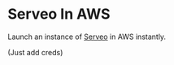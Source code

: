 # Serveo In AWS

Launch an instance of [Serveo](https://serveo.net) in AWS instantly. 

(Just add creds)
